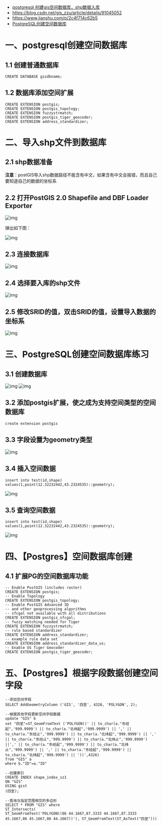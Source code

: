 - [postgresql 创建gis空间数据库，shp数据入库](https://blog.csdn.net/yangniceyangyang/article/details/104047479)
- https://blog.csdn.net/gis_zzu/article/details/91045052
- https://www.jianshu.com/p/2c4f714c62b5
- [PostgreSQL创建空间数据库](https://www.cnblogs.com/jiefu/p/13904912.html)



# 一、postgresql创建空间数据库

## **1.1 创建普通数据库**

```plsql
CREATE DATABASE gisdbname;
```

## 1.2 数据库添加空间扩展

```plsql
CREATE EXTENSION postgis;
CREATE EXTENSION postgis_topology;
CREATE EXTENSION fuzzystrmatch;
CREATE EXTENSION postgis_tiger_geocoder;
CREATE EXTENSION address_standardizer;
```
# 二、导入shp文件到数据库

## **2.1 shp数据准备**

**注意**：postGIS导入shp数据路径不能含有中文，如果含有中文会报错，而且自己要知道自己的数据的坐标系

## 2.2 打开PostGIS 2.0 Shapefile and DBF Loader Exporter

![img](https://img-blog.csdnimg.cn/20190606154216367.png?x-oss-process=image/watermark,type_ZmFuZ3poZW5naGVpdGk,shadow_10,text_aHR0cHM6Ly9ibG9nLmNzZG4ubmV0L2dpc196enU=,size_16,color_FFFFFF,t_70)

弹出如下图：

![img](https://img-blog.csdnimg.cn/20190606154258929.png?x-oss-process=image/watermark,type_ZmFuZ3poZW5naGVpdGk,shadow_10,text_aHR0cHM6Ly9ibG9nLmNzZG4ubmV0L2dpc196enU=,size_16,color_FFFFFF,t_70)

## 2.3 连接数据库

![img](https://img-blog.csdnimg.cn/20190606154412337.png?x-oss-process=image/watermark,type_ZmFuZ3poZW5naGVpdGk,shadow_10,text_aHR0cHM6Ly9ibG9nLmNzZG4ubmV0L2dpc196enU=,size_16,color_FFFFFF,t_70)

## 2.4 选择要入库的shp文件

![img](https://img-blog.csdnimg.cn/20190606154507931.png?x-oss-process=image/watermark,type_ZmFuZ3poZW5naGVpdGk,shadow_10,text_aHR0cHM6Ly9ibG9nLmNzZG4ubmV0L2dpc196enU=,size_16,color_FFFFFF,t_70)

## 2.5 修改SRID的值，双击SRID的值，设置导入数据的坐标系

![img](https://img-blog.csdnimg.cn/2019060615464535.png?x-oss-process=image/watermark,type_ZmFuZ3poZW5naGVpdGk,shadow_10,text_aHR0cHM6Ly9ibG9nLmNzZG4ubmV0L2dpc196enU=,size_16,color_FFFFFF,t_70)

# 三、PostgreSQL创建空间数据库练习

## 3.1 创建数据库

![img](https://img2020.cnblogs.com/blog/997646/202010/997646-20201030234347026-1976099327.png)
 ![img](https://img2020.cnblogs.com/blog/997646/202010/997646-20201030234704561-1754943698.png)

## 3.2 添加postgis扩展，使之成为支持空间类型的空间数据库

```plsql
create extension postgis
```

## 3.3 字段设置为geometry类型

![img](https://img2020.cnblogs.com/blog/997646/202010/997646-20201030235541420-888055935.png)

## 3.4 插入空间数据

```plsql
insert into test(id,shape) values(1,point(12.32232442,43.2324535)::geometry);
```

![img](https://img2020.cnblogs.com/blog/997646/202010/997646-20201031000045954-299499116.png)

## 3.5 查询空间数据

```plsql
insert into test(id,shape) values(1,point(12.32232442,43.2324535)::geometry);
```

![img](https://img2020.cnblogs.com/blog/997646/202010/997646-20201031000230929-326474463.png)

# 四、【Postgres】空间数据库创建

## 4.1 扩展PG的空间数据库功能

```plsql
-- Enable PostGIS (includes raster) 
CREATE EXTENSION postgis; 
-- Enable Topology 
CREATE EXTENSION postgis_topology; 
-- Enable PostGIS Advanced 3D 
-- and other geoprocessing algorithms 
-- sfcgal not available with all distributions 
CREATE EXTENSION postgis_sfcgal; 
-- fuzzy matching needed for Tiger 
CREATE EXTENSION fuzzystrmatch; 
-- rule based standardizer 
CREATE EXTENSION address_standardizer; 
-- example rule data set 
CREATE EXTENSION address_standardizer_data_us; 
-- Enable US Tiger Geocoder 
CREATE EXTENSION postgis_tiger_geocoder;
```

# 五、【Postgres】根据字段数据创建空间字段

```plsql
--添加空间字段
SELECT AddGeometryColumn ('GIS', '四至', 4326, 'POLYGON', 2);

--根据其他字段更新空间字段数据
update "GIS" b 
set "四至"=ST_GeomFromText ('POLYGON((' || to_char(a."东经起",'999.9999') || to_char(a."北纬起",'999.9999') || ',' || to_char(a."东经止",'999.9999') || to_char(a."北纬起",'999.9999') || ',' || to_char(a."东经止",'999.9999') || to_char(a."北纬止",'999.9999') ||',' || to_char(a."东经起",'999.9999') || to_char(a."北纬止",'999.9999') || ',' || to_char(a."东经起",'999.9999') || to_char(a."北纬起",'999.9999') || '))',4326)
from "GIS" a
where b."ID"=a."ID"

--创建索引
CREATE INDEX shape_index_sz1
ON "GIS"
USING gist
(四至); 

--查询与指定范围相交的多边形
SELECT * FROM "GIS" where 
ST_Intersects(
ST_GeomFromText('POLYGON((86 44.1667,87.3333 44.1667,87.3333 45.1667,86 45.1667,86 44.1667))'), ST_GeomFromText(ST_AsText("四至")))
```

